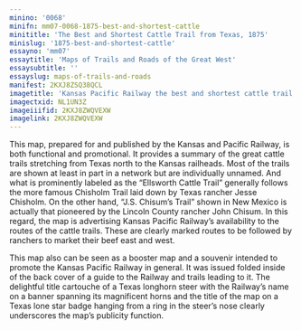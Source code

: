 ```yaml
---
minino: '0068'
minifn: mm07-0068-1875-best-and-shortest-cattle
minititle: 'The Best and Shortest Cattle Trail from Texas, 1875'
minislug: '1875-best-and-shortest-cattle'
essayno: 'mm07'
essaytitle: 'Maps of Trails and Roads of the Great West'
essaysubtitle: ''
essayslug: maps-of-trails-and-roads
manifest: 2KXJ8ZSQ38QCL
imagetitle: 'Kansas Pacific Railway the best and shortest cattle trail from Texas'
imagectxid: NL1UN3Z
imageiiifid: 2KXJ8ZWQVEXW
imagelink: 2KXJ8ZWQVEXW
---
```

This map, prepared for and published by the Kansas and Pacific Railway, is both functional and promotional. It provides a summary of the great cattle trails stretching from Texas north to the Kansas railheads. Most of the trails are shown at least in part in a network but are individually unnamed. And what is prominently labeled as the “Ellsworth Cattle Trail” generally follows the more famous Chisholm Trail laid down by Texas rancher Jesse Chisholm. On the other hand, “J.S. Chisum’s Trail” shown in New Mexico is actually that pioneered by the Lincoln County rancher John Chisum. In this regard, the map is advertising Kansas Pacific Railway’s availability to the routes of the cattle trails. These are clearly marked routes to be followed by ranchers to market their beef east and west. 

This map also can be seen as a booster map and a souvenir intended to promote the Kansas Pacific Railway in general. It was issued folded inside of the back cover of a guide to the Railway and trails leading to it. The delightful title cartouche of a Texas longhorn steer with the Railway’s name on a banner spanning its magnificent horns and the title of the map on a Texas lone star badge hanging from a ring in the steer’s nose clearly underscores the map’s publicity function. 

